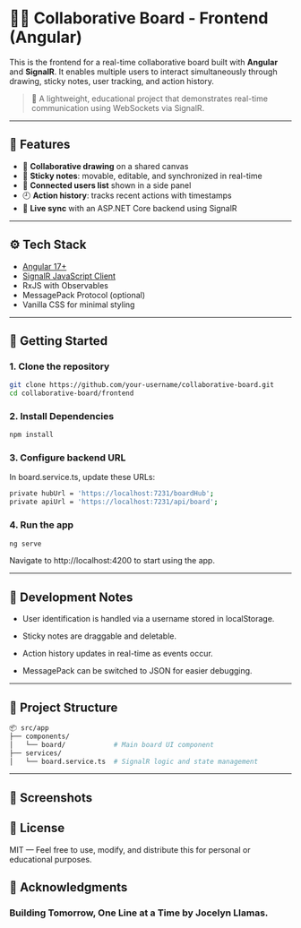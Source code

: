 # 🧑‍🎨 Collaborative Board - Frontend (Angular)

This is the frontend for a real-time collaborative board built with **Angular** and **SignalR**. It enables multiple users to interact simultaneously through drawing, sticky notes, user tracking, and action history.

> 🚀 A lightweight, educational project that demonstrates real-time communication using WebSockets via SignalR.

---

## 🌟 Features

- 🎨 **Collaborative drawing** on a shared canvas
- 📝 **Sticky notes**: movable, editable, and synchronized in real-time
- 👥 **Connected users list** shown in a side panel
- 🕘 **Action history**: tracks recent actions with timestamps
- 🔁 **Live sync** with an ASP.NET Core backend using SignalR

---

## ⚙️ Tech Stack

- [Angular 17+](https://angular.io/)
- [SignalR JavaScript Client](https://www.npmjs.com/package/@microsoft/signalr)
- RxJS with Observables
- MessagePack Protocol (optional)
- Vanilla CSS for minimal styling

---

## 🚀 Getting Started

### 1. Clone the repository

```bash
git clone https://github.com/your-username/collaborative-board.git
cd collaborative-board/frontend
```
### 2. Install Dependencies

```bash
npm install
```
### 3. Configure backend URL

In board.service.ts, update these URLs:

```bash
private hubUrl = 'https://localhost:7231/boardHub';
private apiUrl = 'https://localhost:7231/api/board';
```
### 4. Run the app

```bash
ng serve
```
Navigate to http://localhost:4200 to start using the app.

---

## 🧪 Development Notes

- User identification is handled via a username stored in localStorage.

- Sticky notes are draggable and deletable.

- Action history updates in real-time as events occur.

- MessagePack can be switched to JSON for easier debugging.
---

## 📁 Project Structure
```bash
📦 src/app
├── components/
│   └── board/            # Main board UI component
├── services/
│   └── board.service.ts  # SignalR logic and state management
```
---
## 📸 Screenshots
## 📃 License
MIT — Feel free to use, modify, and distribute this for personal or educational purposes.
## 🙌 Acknowledgments
### Building Tomorrow, One Line at a Time by Jocelyn Llamas.
